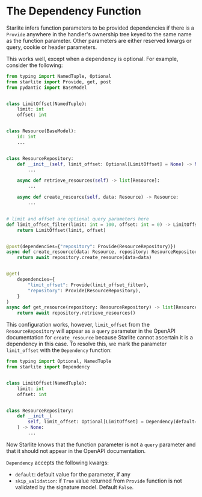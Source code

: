 # The Dependency Function

Starlite infers function parameters to be provided dependencies if there is a `Provide` anywhere in the handler's
ownership tree keyed to the same name as the function parameter. Other parameters are either reserved kwargs or query,
cookie or header parameters.

This works well, except when a dependency is optional. For example, consider the following:

```python
from typing import NamedTuple, Optional
from starlite import Provide, get, post
from pydantic import BaseModel


class LimitOffset(NamedTuple):
    limit: int
    offset: int


class Resource(BaseModel):
    id: int
    ...


class ResourceRepository:
    def __init__(self, limit_offset: Optional[LimitOffset] = None) -> None:
        ...

    async def retrieve_resources(self) -> list[Resource]:
        ...

    async def create_resource(self, data: Resource) -> Resource:
        ...


# limit and offset are optional query parameters here
def limit_offset_filter(limit: int = 100, offset: int = 0) -> LimitOffset:
    return LimitOffset(limit, offset)


@post(dependencies={"repository": Provide(ResourceRepository)})
async def create_resource(data: Resource, repository: ResourceRepository) -> Resource:
    return await repository.create_resource(data=data)


@get(
    dependencies={
        "limit_offset": Provide(limit_offset_filter),
        "repository": Provide(ResourceRepository),
    }
)
async def get_resource(repository: ResourceRepository) -> list[Resource]:
    return await repository.retrieve_resources()
```

This configuration works, however, `limit_offset` from the `ResourceRepository` will appear as a `query` parameter in
the OpenAPI documentation for `create_resource` because Starlite cannot ascertain it is a dependency in this case.
To resolve this, we mark the parameter `limit_offset` with the `Dependency` function:

```python
from typing import Optional, NamedTuple
from starlite import Dependency


class LimitOffset(NamedTuple):
    limit: int
    offset: int


class ResourceRepository:
    def __init__(
        self, limit_offset: Optional[LimitOffset] = Dependency(default=None)
    ) -> None:
        ...
```

Now Starlite knows that the function parameter is not a `query` parameter and that it should not appear in the OpenAPI
documentation.

`Dependency` accepts the following kwargs:

- `default`: default value for the parameter, if any
- `skip_validation`: if `True` value returned from `Provide` function is not validated by the signature model. Default
  `False`.
